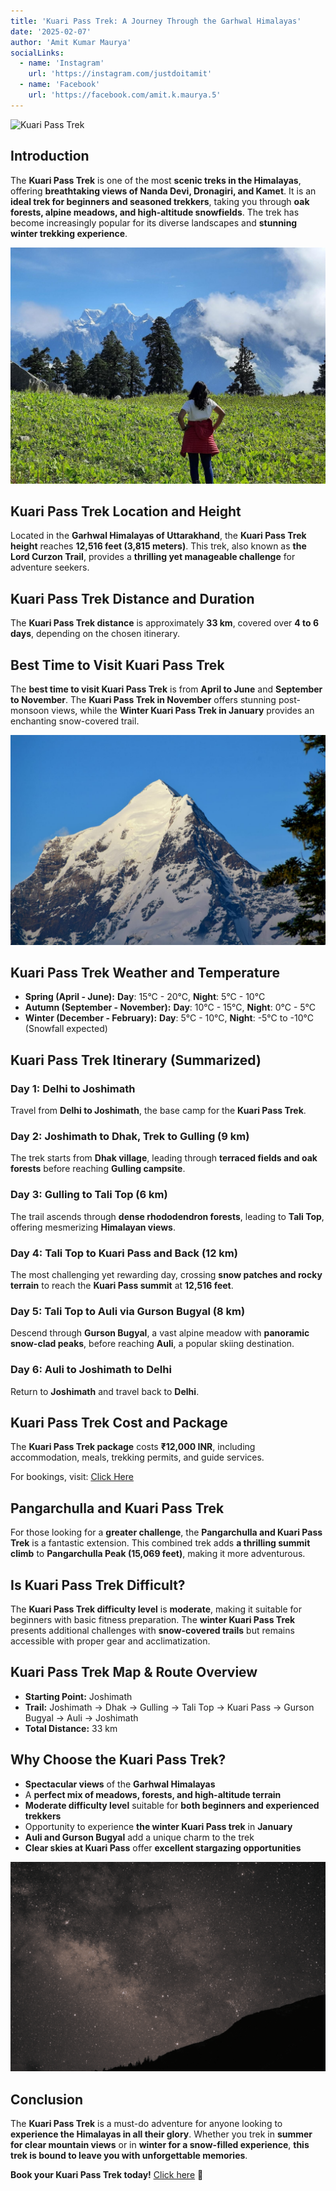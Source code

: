 ```yaml
---
title: 'Kuari Pass Trek: A Journey Through the Garhwal Himalayas'
date: '2025-02-07'
author: 'Amit Kumar Maurya'
socialLinks:
  - name: 'Instagram'
    url: 'https://instagram.com/justdoitamit'
  - name: 'Facebook'
    url: 'https://facebook.com/amit.k.maurya.5'
---
```


![Kuari Pass Trek](https://raw.githubusercontent.com/mapmymap/baha-assets/refs/heads/main/images/trek/plan/kuaripassviadhak/kuaripassviadhak_detail3.png)

## Introduction

The **Kuari Pass Trek** is one of the most **scenic treks in the
Himalayas**, offering **breathtaking views of Nanda Devi, Dronagiri, and
Kamet**. It is an **ideal trek for beginners and seasoned trekkers**,
taking you through **oak forests, alpine meadows, and high-altitude
snowfields**. The trek has become increasingly popular for its diverse
landscapes and **stunning winter trekking experience**.

![Kuari Pass](https://raw.githubusercontent.com/mapmymap/baha-assets/refs/heads/main/images/trek/plan/kuaripassviadhak/kuaripassviadhak_detail8.jpg)

## Kuari Pass Trek Location and Height

Located in the **Garhwal Himalayas of Uttarakhand**, the **Kuari Pass
Trek height** reaches **12,516 feet (3,815 meters)**. This trek, also
known as **the Lord Curzon Trail**, provides a **thrilling yet
manageable challenge** for adventure seekers.

## Kuari Pass Trek Distance and Duration

The **Kuari Pass Trek distance** is approximately **33 km**, covered
over **4 to 6 days**, depending on the chosen itinerary.

## Best Time to Visit Kuari Pass Trek

The **best time to visit Kuari Pass Trek** is from **April to June** and
**September to November**. The **Kuari Pass Trek in November** offers
stunning post-monsoon views, while the **Winter Kuari Pass Trek in
January** provides an enchanting snow-covered trail.

![Kuari Pass](https://raw.githubusercontent.com/mapmymap/baha-assets/refs/heads/main/images/trek/plan/kuaripassviadhak/kuaripassviadhak_detail7.jpg)

## Kuari Pass Trek Weather and Temperature

- **Spring (April - June):** **Day**: 15°C - 20°C, **Night**: 5°C - 10°C
- **Autumn (September - November):** **Day**: 10°C - 15°C, **Night**: 0°C - 5°C
- **Winter (December - February):** **Day**: 5°C - 10°C, **Night**: -5°C to -10°C (Snowfall expected)

## Kuari Pass Trek Itinerary (Summarized)

### Day 1: Delhi to Joshimath

Travel from **Delhi to Joshimath**, the base camp for the **Kuari Pass
Trek**.

### Day 2: Joshimath to Dhak, Trek to Gulling (9 km)

The trek starts from **Dhak village**, leading through **terraced fields
and oak forests** before reaching **Gulling campsite**.

### Day 3: Gulling to Tali Top (6 km)

The trail ascends through **dense rhododendron forests**, leading to
**Tali Top**, offering mesmerizing **Himalayan views**.

### Day 4: Tali Top to Kuari Pass and Back (12 km)

The most challenging yet rewarding day, crossing **snow patches and
rocky terrain** to reach the **Kuari Pass summit** at **12,516 feet**.

### Day 5: Tali Top to Auli via Gurson Bugyal (8 km)

Descend through **Gurson Bugyal**, a vast alpine meadow with **panoramic
snow-clad peaks**, before reaching **Auli**, a popular skiing
destination.

### Day 6: Auli to Joshimath to Delhi

Return to **Joshimath** and travel back to **Delhi**.

## Kuari Pass Trek Cost and Package

The **Kuari Pass Trek package** costs **₹12,000 INR**, including
accommodation, meals, trekking permits, and guide services.

For bookings, visit: [<u>Click
Here</u>](https://baha.co.in/trek-planner/kuari-pass-trek-via-dhak)

## Pangarchulla and Kuari Pass Trek

For those looking for a **greater challenge**, the **Pangarchulla and
Kuari Pass Trek** is a fantastic extension. This combined trek adds **a
thrilling summit climb** to **Pangarchulla Peak (15,069 feet)**, making
it more adventurous.

## Is Kuari Pass Trek Difficult?

The **Kuari Pass Trek difficulty level** is **moderate**, making it
suitable for beginners with basic fitness preparation. The **winter
Kuari Pass Trek** presents additional challenges with **snow-covered
trails** but remains accessible with proper gear and acclimatization.

## Kuari Pass Trek Map & Route Overview

- **Starting Point:** Joshimath
- **Trail:** Joshimath → Dhak → Gulling → Tali Top → Kuari Pass → Gurson Bugyal → Auli → Joshimath
- **Total Distance:** 33 km

## Why Choose the Kuari Pass Trek?

- **Spectacular views** of the **Garhwal Himalayas**
- A **perfect mix of meadows, forests, and high-altitude terrain**
- **Moderate difficulty level** suitable for **both beginners and experienced trekkers**
- Opportunity to experience **the winter Kuari Pass trek** in **January**
- **Auli and Gurson Bugyal** add a unique charm to the trek
- **Clear skies at Kuari Pass** offer **excellent stargazing
  opportunities**

![Kuari Pass](https://raw.githubusercontent.com/mapmymap/baha-assets/refs/heads/main/images/trek/plan/kuaripassviadhak/kuaripassviadhak_detail4.png)

## Conclusion

The **Kuari Pass Trek** is a must-do adventure for anyone looking to
**experience the Himalayas in all their glory**. Whether you trek in
**summer for clear mountain views** or in **winter for a snow-filled
experience**, **this trek is bound to leave you with unforgettable
memories**.

**Book your Kuari Pass Trek today!** [<u>Click
here</u>](https://baha.co.in/trek-planner/kuari-pass-trek-via-dhak) 🚀
